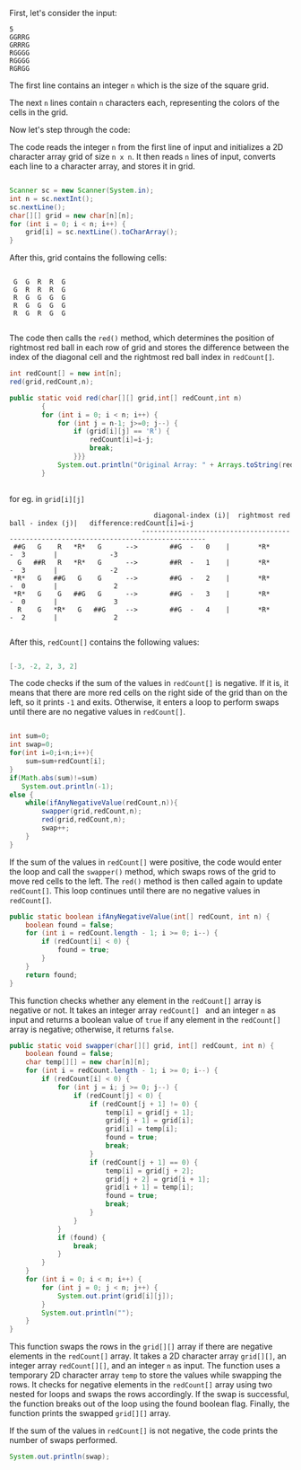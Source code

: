 

First, let's consider the input:


```
5
GGRRG
GRRRG
RGGGG
RGGGG
RGRGG
```

The first line contains an integer `n` which is the size of the square grid.

The next `n` lines contain `n` characters each, representing the colors of the cells in the grid.


Now let's step through the code:

The code reads the integer `n` from the first line of input and initializes a 2D character array grid of size `n x n`. It then reads `n` lines of input, converts each line to a character array, and stores it in grid.
```java

Scanner sc = new Scanner(System.in);
int n = sc.nextInt();
sc.nextLine();
char[][] grid = new char[n][n];
for (int i = 0; i < n; i++) {
    grid[i] = sc.nextLine().toCharArray();
}

```
After this, grid contains the following cells:

```

 G  G  R  R  G 
 G  R  R  R  G 
 R  G  G  G  G 
 R  G  G  G  G 
 R  G  R  G  G 
 
```
The code then calls the `red()` method, which determines the position of rightmost red ball in each row of grid and stores the difference between the index of the diagonal cell and the rightmost red ball index   in `redCount[]`.
```java
int redCount[] = new int[n];
red(grid,redCount,n);
```

```java
public static void red(char[][] grid,int[] redCount,int n)
        {
        for (int i = 0; i < n; i++) {
            for (int j = n-1; j>=0; j--) {
                if (grid[i][j] == 'R') {
                    redCount[i]=i-j;
                    break;
                }}}
            System.out.println("Original Array: " + Arrays.toString(redCount));
        }
        
 ```
 for eg. in `grid[i][j]`
```
                                    diagonal-index (i)|  rightmost red ball - index (j)|   difference:redCount[i]=i-j
                                 --------------------------------------------------------------------------------------
 ##G   G    R   *R*   G      -->        ##G  -   0    |       *R*           -  3       |             -3
  G   ##R   R   *R*   G      -->        ##R  -   1    |       *R*           -  3       |             -2
 *R*   G   ##G   G    G      -->        ##G  -   2    |       *R*           -  0       |              2
 *R*   G    G   ##G   G      -->        ##G  -   3    |       *R*           -  0       |              3
  R    G   *R*   G   ##G     -->        ##G  -   4    |       *R*           -  2       |              2
 
```
 
After this, `redCount[]` contains the following values:

```csharp

[-3, -2, 2, 3, 2]
```
The code checks if the sum of the values in `redCount[]` is negative. If it is, it means that there are more red cells on the right side of the grid than on the left, so it prints `-1` and exits. Otherwise, it enters a loop to perform swaps until there are no negative values in `redCount[]`.

```java

int sum=0;
int swap=0;
for(int i=0;i<n;i++){
    sum=sum+redCount[i];
}
if(Math.abs(sum)!=sum)
   System.out.println(-1);
else {
    while(ifAnyNegativeValue(redCount,n)){
        swapper(grid,redCount,n);
        red(grid,redCount,n);
        swap++;
    }
}

```


If the sum of the values in `redCount[]` were positive, the code would enter the loop and call the `swapper()` method, which swaps rows of the grid to move red cells to the left. The `red()` method is then called again to update `redCount[]`. This loop continues until there are no negative values in `redCount[]`.

```java
public static boolean ifAnyNegativeValue(int[] redCount, int n) {
    boolean found = false;
    for (int i = redCount.length - 1; i >= 0; i--) {
        if (redCount[i] < 0) {
            found = true;
        }
    }
    return found;
}
```
This function checks whether any element in the `redCount[]` array is negative or not. It takes an integer array `redCount[] ` and an integer `n` as input and returns a boolean value of `true` if any element in the `redCount[]` array is negative; otherwise, it returns `false`.

```java
public static void swapper(char[][] grid, int[] redCount, int n) {
    boolean found = false;
    char temp[][] = new char[n][n];
    for (int i = redCount.length - 1; i >= 0; i--) {
        if (redCount[i] < 0) {
            for (int j = i; j >= 0; j--) {
                if (redCount[j] < 0) {
                    if (redCount[j + 1] != 0) {
                        temp[i] = grid[j + 1];
                        grid[j + 1] = grid[i];
                        grid[i] = temp[i];
                        found = true;
                        break;
                    }
                    if (redCount[j + 1] == 0) {
                        temp[i] = grid[j + 2];
                        grid[j + 2] = grid[i + 1];
                        grid[i + 1] = temp[i];
                        found = true;
                        break;
                    }
                }
            }
            if (found) {
                break;
            }
        }
    }
    for (int i = 0; i < n; i++) {
        for (int j = 0; j < n; j++) {
            System.out.print(grid[i][j]);
        }
        System.out.println("");
    }
}

```
This function swaps the rows in the `grid[][]` array if there are negative elements in the `redCount[]` array. It takes a 2D character array `grid[][]`, an integer array `redCount[][]`, and an integer `n` as input. The function uses a temporary 2D character array `temp` to store the values while swapping the rows. It checks for negative elements in the `redCount[]` array using two nested for loops and swaps the rows accordingly. If the swap is successful, the function breaks out of the loop using the found boolean flag. Finally, the function prints the swapped `grid[][]` array.


If the sum of the values in `redCount[]` is not negative, the code prints the number of swaps performed.

```java
System.out.println(swap);

```
